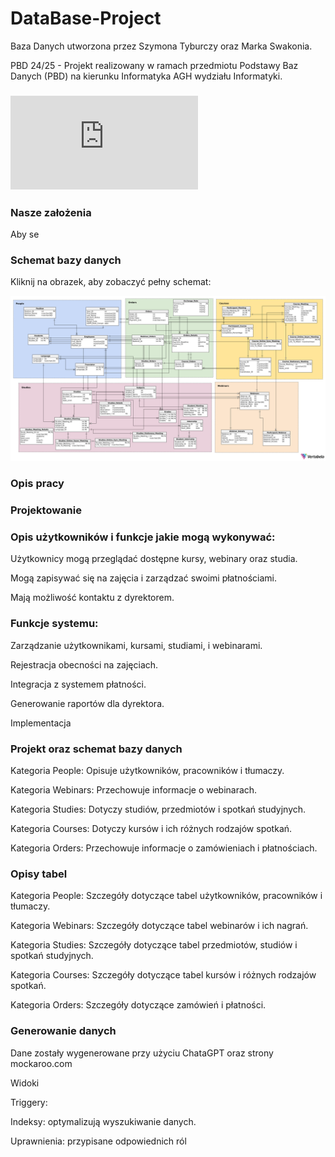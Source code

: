 # DataBase-Project
Baza Danych utworzona przez Szymona Tyburczy oraz Marka Swakonia.

PBD 24/25 - Projekt realizowany w ramach przedmiotu Podstawy Baz Danych (PBD) na kierunku Informatyka AGH wydziału Informatyki.

### [![Polecenie](https://github.com/SzymonTyburczy/DataBase-Project-MSST/blob/main/Tresc%20Polecenia.pdf)](https://github.com/SzymonTyburczy/DataBase-Project-MSST/blob/main/Tresc%20Polecenia.pdf)

### Nasze założenia
Aby se


### Schemat bazy danych

Kliknij na obrazek, aby zobaczyć pełny schemat:

[![Schemat bazy danych](project_for_PBD_24_25-2024-12-14_21-59.png)](project_for_PBD_24_25-2024-12-14_21-59.png)


### Opis pracy

### Projektowanie

### Opis użytkowników i funkcje jakie mogą wykonywać:

Użytkownicy mogą przeglądać dostępne kursy, webinary oraz studia.

Mogą zapisywać się na zajęcia i zarządzać swoimi płatnościami.

Mają możliwość kontaktu z dyrektorem.

### Funkcje systemu:

Zarządzanie użytkownikami, kursami, studiami, i webinarami.

Rejestracja obecności na zajęciach.

Integracja z systemem płatności.

Generowanie raportów dla dyrektora.

Implementacja

### Projekt oraz schemat bazy danych

Kategoria People: Opisuje użytkowników, pracowników i tłumaczy.

Kategoria Webinars: Przechowuje informacje o webinarach.

Kategoria Studies: Dotyczy studiów, przedmiotów i spotkań studyjnych.

Kategoria Courses: Dotyczy kursów i ich różnych rodzajów spotkań.

Kategoria Orders: Przechowuje informacje o zamówieniach i płatnościach.

### Opisy tabel

Kategoria People: Szczegóły dotyczące tabel użytkowników, pracowników i tłumaczy.

Kategoria Webinars: Szczegóły dotyczące tabel webinarów i ich nagrań.

Kategoria Studies: Szczegóły dotyczące tabel przedmiotów, studiów i spotkań studyjnych.

Kategoria Courses: Szczegóły dotyczące tabel kursów i różnych rodzajów spotkań.

Kategoria Orders: Szczegóły dotyczące zamówień i płatności.

### Generowanie danych

Dane zostały wygenerowane przy użyciu ChataGPT oraz strony mockaroo.com



Widoki

Triggery:

Indeksy: optymalizują wyszukiwanie danych.

Uprawnienia: przypisane odpowiednich ról


